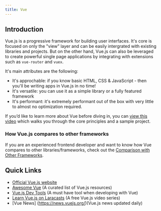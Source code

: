 ```yaml
---
title: Vue
---
```

## Introduction

Vue.js is a progressive framework for building user interfaces.
It's core is focused on only the "view" layer and can be easily intergrated with existing libraries and projects.
But on the other hand, Vue.js can also be leveraged to create powerful single page applications by integrating with extensions
such as `vue-router` and `vuex`.

It's main attributes are the following:
* It's approchable: if you know basic HTML, CSS & JavaScript - then you'll be writing apps in Vue.js in no time!
* It's versatile: you can use it as a simple library or a fully featured framework
* It's performant: it's extremely performant out of the box with very little to almost no optimization required.

If you’d like to learn more about Vue before diving in, you can [view this video](https://www.youtube.com/watch?v=FtXd_qQJgfI) which walks you through the core principles and a sample project.

### How Vue.js compares to other frameworks
If you are an experienced frontend developer and want to know how Vue compares to other libraries/frameworks, check out the [Comparison with Other Frameworks](https://vuejs.org/v2/guide/comparison.html).

## Quick Links

 - [Official Vue.js website](https://vuejs.org/)
 - [Awesome Vue](https://github.com/vuejs/awesome-vue) (A curated list of Vue.js resources)
 - [Vue.js Dev Tools](https://github.com/vuejs/vue-devtools) (A must have tool when developing with Vue)
 - [Learn Vue.js on Laracasts](https://laracasts.com/series/learn-vue-2-step-by-step) (A free Vue.js video series) 
 - [Vue News] (https://news.vuejs.org/)(Vue.js news updated daily)
